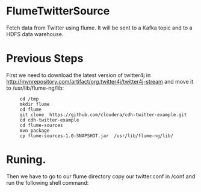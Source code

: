 # FlumeTwitterSource
Fetch data from Twitter using flume. It will be sent to a Kafka topic and to a HDFS data warehouse.
# Previous Steps
First we need to download the latest version of twitter4j in http://mvnrepository.com/artifact/org.twitter4j/twitter4j-stream
and move it to /usr/lib/flume-ng/lib:

         cd /tmp
         mkdir flume
         cd flume
         git clone  https://github.com/cloudera/cdh-twitter-example.git
         cd cdh-twitter-example
         cd flume-sources
         mvn package
         cp flume-sources-1.0-SNAPSHOT.jar  /usr/lib/flume-ng/lib/
 
 # Runing.
 
 Then we have to go to our flume directory copy our twitter.conf in /conf and run the following shell command:
 
 
